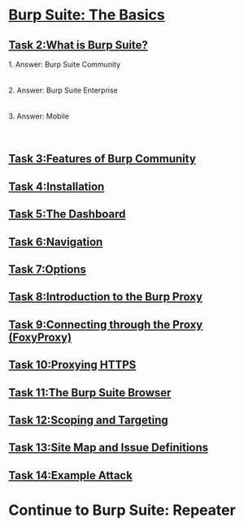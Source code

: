<h1><ins>Burp Suite: The Basics</ins></h1>
<h2><ins>Task 2:What is Burp Suite?</ins></h2>
1. Answer: Burp Suite Community<br><br><br>
2. Answer: Burp Suite Enterprise <br><br><br>
3. Answer: Mobile <br><br><br>

<h2><ins>Task 3:Features of Burp Community</ins></h2>
<h2><ins>Task 4:Installation</ins></h2>
<h2><ins>Task 5:The Dashboard</ins></h2>
<h2><ins>Task 6:Navigation</ins></h2>
<h2><ins>Task 7:Options</ins></h2>
<h2><ins>Task 8:Introduction to the Burp Proxy</ins></h2>
<h2><ins>Task 9:Connecting through the Proxy (FoxyProxy)</ins></h2>
<h2><ins>Task 10:Proxying HTTPS</ins></h2>
<h2><ins>Task 11:The Burp Suite Browser</ins></h2>
<h2><ins>Task 12:Scoping and Targeting</ins></h2>
<h2><ins>Task 13:Site Map and Issue Definitions</ins></h2>
<h2><ins>Task 14:Example Attack</ins></h2>
<h1>Continue to Burp Suite: Repeater</h1>
